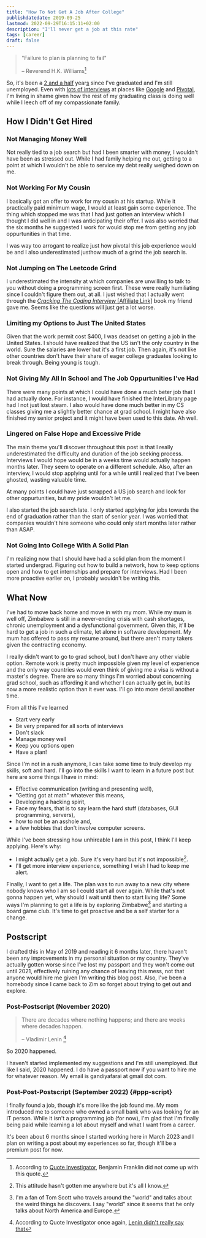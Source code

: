 ```yaml
---
title: "How To Not Get A Job After College"
publishdatedate: 2019-09-25
lastmod: 2022-09-29T16:15:11+02:00
description: "I'll never get a job at this rate"
tags: [career]
draft: false
---
```


> "Failure to plan is planning to fail"
> 
> – Reverend H.K. Williams[^1]

So, it's been <del>a</del> <ins>2 and a half</ins> year<ins>s</ins> since I've graduated and I'm still unemployed. Even with [lots of interviews](/content/notes/other-job-interviews.md) at places like [Google](/content/notes/my-google-interview.md) and [Pivotal](/content/notes/pivotal-job-interview.md), I'm living in shame given how the rest of my graduating class is doing well while I leech off of my compassionate family.

## How I Didn't Get Hired

### Not Managing Money Well

Not really tied to a job search but had I been smarter with money, I wouldn't have been as stressed out. While I had family helping me out, getting to a point at which I wouldn't be able to service my debt really weighed down on me.

### Not Working For My Cousin

I basically got an offer to work for my cousin at his startup. While it practically paid minimum wage, I would at least gain some experience. The thing which stopped me was that I had just gotten an interview which I thought I did well in and I was anticipating their offer. I was also worried that the six months he suggested I work for would stop me from getting any job oppurtunities in that time.

I was way too arrogant to realize just how pivotal this job experience would be and I also underestimated justhow much of a grind the job search is.

### Not Jumping on The Leetcode Grind

I underestimated the intensity at which companies are unwilling to talk to you without doing a programming screen first. These were really humiliating since I couldn't figure them out, at all. I just wished that I actually went through the [<cite>Cracking The Coding Interview</cite> [Affiliate Link]](https://www.amazon.com/dp/0984782850?tag=faraixyz09-20) book my friend gave me. Seems like the questions will just get a lot worse.

### Limiting my Options to Just The United States

Given that the work permit cost $400, I was deadset on getting a job in the United States. I should have realized that the US isn't the only country in the world. Sure the salaries are lower but it's a first job. Then again, it's not like other countries don't have their share of eager college graduates looking to break through. Being young is tough.

### Not Giving My All In School and The Job Oppurtunities I've Had

There were many points at which I could have done a much beter job that I had actually done. For instance, I would have finished the InterLibrary page had I not just lost steam. I also would have done much better in my CS classes giving me a slightly better chance at grad school. I might have also finished my senior project and it might have been used to this date. Ah well.

### Lingered on False Hope and Excessive Pride

The main theme you'll discover throughout this post is that I really underestimated the difficulty and duration of the job seeking process. Interviews I would hope would be in a weeks time would actually happen months later. They seem to operate on a different schedule. Also, after an interview, I would stop applying until for a while until I realized that I've been ghosted, wasting valuable time.

At many points I could have just scrapped a US job search and look for other oppurtunities, but my pride wouldn't let me. 

I also started the job search late. I only started applying for jobs towards the end of graduation rather than the start of senior year. I was worried that companies wouldn't hire someone who could only start months later rather than ASAP.

### Not Going Into College With A Solid Plan

I'm realizing now that I should have had a solid plan from the moment I started undergrad. Figuring out how to build a network, how to keep options open and how to get internships and prepare for interviews. Had I been more proactive earlier on, I probably wouldn't be writing this.

## What Now
I've had to move back home and move in with my mom. While my mum is well off, Zimbabwe is still in a never-ending crisis with cash shortages, chronic unemployment and a dysfunctional government. Given this, it'll be hard to get a job in such a climate, let alone in software development. My mum has offered to pass my resume around, but there aren't many takers given the contracting economy.

I really didn't want to go to grad school, but I don't have any other viable option. Remote work is pretty much impossible given my level of experience and the only way countries would even think of giving me a visa is without a master's degree. There are so many things I'm worried about concerning grad school, such as affording it and whether I can actually get in, but its now a more realistic option than it ever was. I'll go into more detail another time.

From all this I've learned

* Start very early
* Be very prepared for all sorts of interviews
* Don't slack
* Manage money well
* Keep you options open
* Have a plan!

Since I'm not in a rush anymore, I can take some time to truly develop my skills, soft and hard. I'll go into the skills I want to learn in a future post but here are some things I have in mind:

* Effective communication (writing and presenting well),
* "Getting got at math" whatever this means,
* Developing a hacking spirit,
* Face my fears, that is to say learn the hard stuff (databases, GUI programming, servers),
* how to not be an asshole and,
* a few hobbies that don't involve computer screens.

While I've been stressing how unhireable  I am in this post, I think I'll keep applying. Here's why:

* I might actually get a job. Sure it's very hard but it's not impossible[^2].
* I'll get more interview experience, something I wish I had to keep me alert.

Finally, I want to get a life. The plan was to run away to a new city where nobody knows who I am so I could start all over again. While that's not gonna happen yet, why should I wait until then to start living life? Some ways I'm planning to get a life is by exploring Zimbabwe[^3] and starting a board game club. It's time to get proactive and be a self starter for a change.

## Postscript

I drafted this in May of 2019 and reading it 6 months later, there haven't been any improvements in my personal situation or my country. They've actually gotten worse since I've lost my passport and they won't come out until 2021, effectively ruining any chance of leaving this mess, not that anyone would hire me given I'm writing this blog post. Also, I've been a homebody since I came back to Zim so forget about trying to get out and explore.

### Post-Postscript (November 2020)

> There are decades where nothing happens; and there are weeks where decades happen.
>
> – Vladimir Lenin [^4]

So 2020 happened.

I haven't started implemented my suggestions and I'm still unemployed. But like I said, 2020 happened. I do have a passport now if you want to hire me for whatever reason. My email is gandiyafarai at gmail dot com.

### Post-Post-Postscript (September 2022) {#ppp-script}

I finally found a job, though it's more like the job found me. My mom introduced me to someone who owned a small bank who was looking for an IT person. While it isn't a programming job (for now), I'm glad that I'm finally being paid while learning a lot about myself and what I want from a career. 

It's been about 6 months since I started working here in March 2023 and I plan on writing a post about my experiences so far, though it'll be a premium post for now.

[^1]: According to [Quote Investigator](https://quoteinvestigator.com/2018/07/08/plan/), Benjamin Franklin did not come up with this quote.
[^2]:  This attitude hasn't gotten me anywhere but it's all I know.
[^3]: I'm a fan of Tom Scott who travels around the "world" and talks about the weird things he discovers. I say "world" since it seems that he only talks about North America and Europe.
[^4]: According to Quote Investigator once again, [Lenin didn't really say that](https://quoteinvestigator.com/2020/07/13/decades-weeks/)
